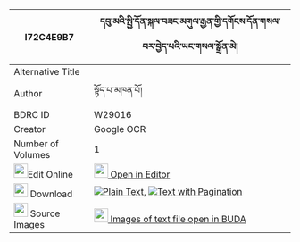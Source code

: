 |I72C4E9B7|དབུ་མའི་སྤྱི་དོན་སྐལ་བཟང་མགུལ་རྒྱན་གྱི་དགོངས་དོན་གསལ་བར་བྱེད་པའི་ཡང་གསལ་སྒྲོན་མེ། 
| --- | --- 
|Alternative Title |
|Author| སྟོད་པ་མཁན་པོ།
|BDRC ID | W29016
|Creator | Google OCR
|Number of Volumes| 1
|<img width="25" src="https://img.icons8.com/color/25/000000/edit-property.png">Edit Online| [<img width="25" src="https://avatars.githubusercontent.com/u/45091458?s=200&v=4"> Open in Editor](http://editor.openpecha.org/I72C4E9B7)
|<img width="25" src="https://img.icons8.com/fluent/48/000000/download-2.png"/>  Download | [![](https://img.icons8.com/color/20/000000/txt.png)Plain Text](https://github.com/Openpecha/I72C4E9B7/releases/download/v1/uma_i_chidon_kalzang_gulgyen_g_plain_I72C4E9B7.zip), [![](https://img.icons8.com/color/20/000000/txt.png)Text with Pagination](https://github.com/Openpecha/I72C4E9B7/releases/download/v1/uma_i_chidon_kalzang_gulgyen_g_pages_I72C4E9B7.zip)
|<img width="25" src="https://img.icons8.com/plasticine/100/000000/pictures-folder.png"/>  Source Images | [<img width="25" src="https://library.bdrc.io/icons/BUDA-small.svg"> Images of text file open in BUDA](https://library.bdrc.io/show/bdr:W29016)
